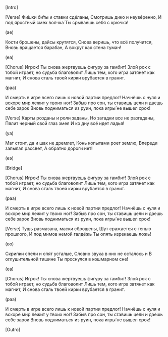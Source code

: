 [Intro]

[Verse]
Фи́шки би́ты и ставки сдéланы,
Смотришь дико и неувéренно,
И под яростный смех волчка́
Ты срываешь себя с крючка!

(ае)

Кости брошены, дайсы крутятся,
Снова веришь, что всё полу́чится,
Вновь вращается барабан,
А вокруг как стена туман!

(еа)

[Chorus]
Игрок! Ты снова жертвуешь фигуру за гамбит!
Злой рок с тобой играет, но судьба благоволит
Лишь тем, кого игра затянет как магнит,
И снова сталь твоей кирки врубается в гранит.

(раа)

И смерть в игре всего лишь к новой партии предлог!
Начнёшь с нуля и вскоре мир лежит у твоих ног!
Забыв про сон, ты ставишь цели и даешь себе зарок
Вновь подниматься из руин, пока игры́ не вышел срок!

[Verse]
Карты розданы и роли заданы,
Но загадки все не разгаданы,
Пялит черный свой глаз змея
И ко дну всё идет ладья!

(уа)

Мат стоит, да и шах не дремлет,
Конь копытами роет землю,
Впереди запылал рассвет,
А обратно дороги нет!

(еэ)

[Bridge]

[Chorus]
Игрок! Ты снова жертвуешь фигуру за гамбит!
Злой рок с тобой играет, но судьба благоволит
Лишь тем, кого игра затянет как магнит,
И снова сталь твоей кирки врубается в гранит.

(раа)

И смерть в игре всего лишь к новой партии предлог!
Начнёшь с нуля и вскоре мир лежит у твоих ног!
Забыв про сон, ты ставишь цели и даешь себе зарок
Вновь подниматься из руин, пока игры́ не вышел срок!

[Verse]
Тушь размазана, маски сброшены,
Шут сражается с тенью прошлого,
И под мимов немой галдёжь
Ты опять изрекаешь ложь!

(оо)

Скрипки спели и спят усталые,
Словно звука в них не осталось и
В оглушительной тишине
Ты проснулся в кошмарном сне!

(еа)

[Chorus]
Игрок! Ты снова жертвуешь фигуру за гамбит!
Злой рок с тобой играет, но судьба благоволит
Лишь тем, кого игра затянет как магнит,
И снова сталь твоей кирки врубается в гранит.

(раа)

И смерть в игре всего лишь к новой партии предлог!
Начнёшь с нуля и вскоре мир лежит у твоих ног!
Забыв про сон, ты ставишь цели и даешь себе зарок
Вновь подниматься из руин, пока игры́ не вышел срок!

[Outro]